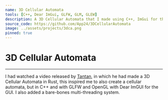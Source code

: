 ```yaml
---
name: 3D Cellular Automata
tools: [C++, Dear ImGui, GLFW, GLM, GLEW]
description: A 3D Cellular Automata that I made using C++, ImGui for the GUI, and GLFW, GLM and GLEW as the graphics backend. It has rudimentary multi-threading.
source_code: https://github.com/App24/3DCellularAutomata
image: ../assets/projects/3dca.png
pinned: true
---
```


# 3D Cellular Automata

---

I had watched a video released by [Tantan](https://www.youtube.com/watch?v=63qlEpO73C4), in which he had made a 3D Cellular Automata in Rust, this inspired me to also create a cellular automata, but in C++ and with GLFW and OpenGL with Dear ImGUI for the GUI.
I also added a bare-bones multi-threading system.

<!-- [Source Code](https://github.com/App24/3DCellularAutomata) -->